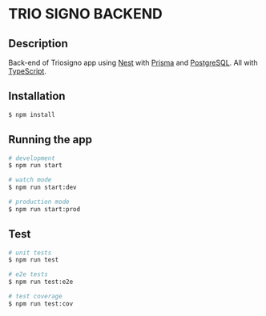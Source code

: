 # TRIO SIGNO BACKEND

## Description

Back-end of Triosigno app using [Nest](https://github.com/nestjs/nest) with [Prisma](https://www.prisma.io/) and [PostgreSQL](https://www.postgresql.org/). All with [TypeScript](https://www.typescriptlang.org/).

## Installation

```bash
$ npm install
```

## Running the app

```bash
# development
$ npm run start

# watch mode
$ npm run start:dev

# production mode
$ npm run start:prod
```

## Test

```bash
# unit tests
$ npm run test

# e2e tests
$ npm run test:e2e

# test coverage
$ npm run test:cov
```
